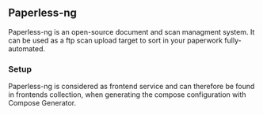 ## Paperless-ng
Paperless-ng is an open-source document and scan managment system. It can be used as a ftp scan upload target to sort in your paperwork fully-automated.

### Setup
Paperless-ng is considered as frontend service and can therefore be found in frontends collection, when generating the compose configuration with Compose Generator.